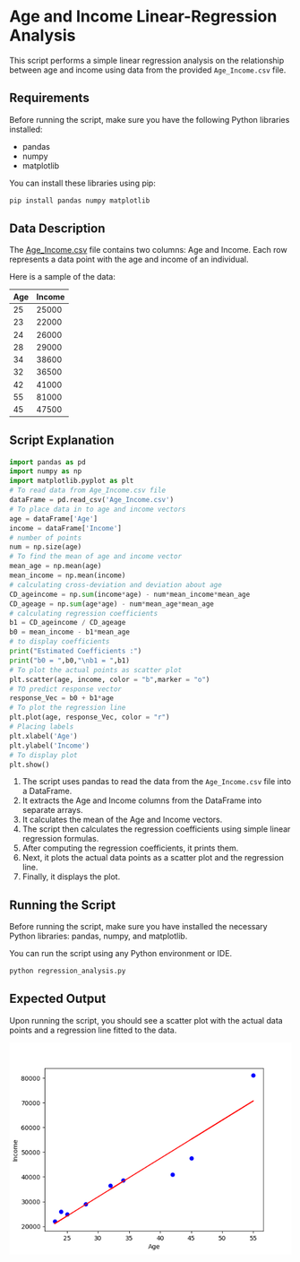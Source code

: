 # Age and Income Linear-Regression Analysis

This script performs a simple linear regression analysis on the relationship between age and income using data from the provided `Age_Income.csv` file.


## Requirements

Before running the script, make sure you have the following Python libraries installed:

- pandas
- numpy
- matplotlib

You can install these libraries using pip:

```bash
pip install pandas numpy matplotlib
```

## Data Description

The [Age_Income.csv](Age_Income.csv) file contains two columns: Age and Income. Each row represents a data point with the age and income of an individual.


Here is a sample of the data:

| Age | Income |
|-----|--------|
| 25  | 25000  |
| 23  | 22000  |
| 24  | 26000  |
| 28  | 29000  |
| 34  | 38600  |
| 32  | 36500  |
| 42  | 41000  |
| 55  | 81000  |
| 45  | 47500  |

## Script Explanation

```python
import pandas as pd
import numpy as np
import matplotlib.pyplot as plt
# To read data from Age_Income.csv file
dataFrame = pd.read_csv('Age_Income.csv')
# To place data in to age and income vectors
age = dataFrame['Age']
income = dataFrame['Income']
# number of points
num = np.size(age)
# To find the mean of age and income vector
mean_age = np.mean(age)
mean_income = np.mean(income)
# calculating cross-deviation and deviation about age
CD_ageincome = np.sum(income*age) - num*mean_income*mean_age
CD_ageage = np.sum(age*age) - num*mean_age*mean_age
# calculating regression coefficients
b1 = CD_ageincome / CD_ageage
b0 = mean_income - b1*mean_age
# to display coefficients
print("Estimated Coefficients :")
print("b0 = ",b0,"\nb1 = ",b1)
# To plot the actual points as scatter plot
plt.scatter(age, income, color = "b",marker = "o")
# TO predict response vector
response_Vec = b0 + b1*age
# To plot the regression line
plt.plot(age, response_Vec, color = "r")
# Placing labels
plt.xlabel('Age')
plt.ylabel('Income')
# To display plot
plt.show()
```

1. The script uses pandas to read the data from the `Age_Income.csv` file into a DataFrame.
2. It extracts the Age and Income columns from the DataFrame into separate arrays.
3. It calculates the mean of the Age and Income vectors.
4. The script then calculates the regression coefficients using simple linear regression formulas.
5. After computing the regression coefficients, it prints them.
6. Next, it plots the actual data points as a scatter plot and the regression line.
7. Finally, it displays the plot.

## Running the Script

Before running the script, make sure you have installed the necessary Python libraries: pandas, numpy, and matplotlib.

You can run the script using any Python environment or IDE.

```bash
python regression_analysis.py
```
## Expected Output

Upon running the script, you should see a scatter plot with the actual data points and a regression line fitted to the data.

![Output Image](output.png)

